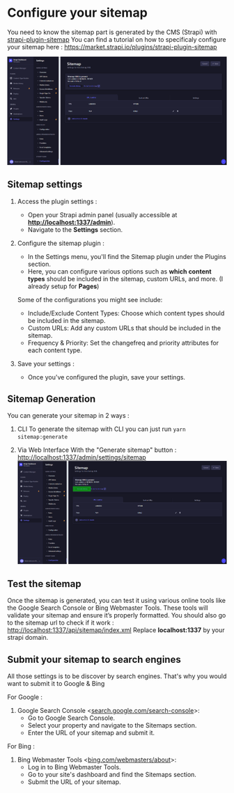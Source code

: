 # Configure your sitemap

You need to know the sitemap part is generated by the CMS (Strapi) with [strapi-plugin-sitemap](https://market.strapi.io/plugins/strapi-plugin-sitemap)
You can find a tutorial on how to specificaly configure your sitemap here : <https://market.strapi.io/plugins/strapi-plugin-sitemap>

![1724499960238](./assets/configure-sitemap/home.png)

## Sitemap settings

1. Access the plugin settings :
   * Open your Strapi admin panel (usually accessible at **<http://localhost:1337/admin>**).
   * Navigate to the **Settings** section.
2. Configure the sitemap plugin :
   * In the Settings menu, you'll find the Sitemap plugin under the Plugins section.
   * Here, you can configure various options such as **which content types** should be included in the sitemap, custom URLs, and more. (I already setup for **Pages**)

   Some of the configurations you might see include:
     * Include/Exclude Content Types: Choose which content types should be included in the sitemap.
     * Custom URLs: Add any custom URLs that should be included in the sitemap.
     * Frequency & Priority: Set the changefreq and priority attributes for each content type.

3. Save your settings :
   * Once you've configured the plugin, save your settings.

## Sitemap Generation

You can generate your sitemap in 2 ways :

1. CLI
To generate the sitemap with CLI you can just run `yarn sitemap:generate`

2. Via Web Interface
With the "Generate sitemap" button : <http://localhost:1337/admin/settings/sitemap>
![Generate Sitemap](./assets/configure-sitemap//generate-sitemap.png)

## Test the sitemap

Once the sitemap is generated, you can test it using various online tools like the Google Search Console or Bing Webmaster Tools. These tools will validate your sitemap and ensure it’s properly formatted.
You should also go to the sitemap url to check if it work : <http://localhost:1337/api/sitemap/index.xml>
Replace **localhost:1337** by your strapi domain.

## Submit your sitemap to search engines

All those settings is to be discover by search engines. That's why you would want to submit it to Google & Bing

For Google :

1. Google Search Console <[search.google.com/search-console](https://search.google.com/search-console/welcome)>:
   * Go to Google Search Console.
   * Select your property and navigate to the Sitemaps section.
   * Enter the URL of your sitemap and submit it.

For Bing :

1. Bing Webmaster Tools <[bing.com/webmasters/about](https://www.bing.com/webmasters/about)>:
   * Log in to Bing Webmaster Tools.
   * Go to your site's dashboard and find the Sitemaps section.
   * Submit the URL of your sitemap.
